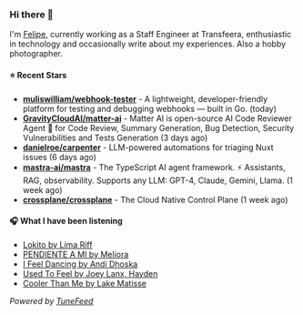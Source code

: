 ### Hi there 👋

I'm [Felipe](https://felipevm.com), currently working as a Staff Engineer at Transfeera, enthusiastic in technology and occasionally write about my experiences. Also a hobby photographer.

#### ⭐ Recent Stars
- **[muliswilliam/webhook-tester](https://github.com/muliswilliam/webhook-tester)** - A lightweight, developer-friendly platform for testing and debugging webhooks — built in Go. (today)
- **[GravityCloudAI/matter-ai](https://github.com/GravityCloudAI/matter-ai)** - Matter AI is open-source AI Code Reviewer Agent 🤖 for Code Review, Summary Generation, Bug Detection, Security Vulnerabilities and Tests Generation (3 days ago)
- **[danielroe/carpenter](https://github.com/danielroe/carpenter)** - LLM-powered automations for triaging Nuxt issues (6 days ago)
- **[mastra-ai/mastra](https://github.com/mastra-ai/mastra)** - The TypeScript AI agent framework. ⚡ Assistants, RAG, observability. Supports any LLM: GPT-4, Claude, Gemini, Llama. (1 week ago)
- **[crossplane/crossplane](https://github.com/crossplane/crossplane)** - The Cloud Native Control Plane (1 week ago)

#### 🎧 What I have been listening
- [Lokito by Lima Riff](https://open.spotify.com/track/1LEB33hOAUPyIaLso0PMFx)
- [PENDIENTE A MI by Meliora](https://open.spotify.com/track/1NvYIU2vb3Wi1j0B7S8LtG)
- [I Feel Dancing by Andi Dhoska](https://open.spotify.com/track/6u6uqgR1ZPcbT4d7THOvqF)
- [Used To Feel by Joey Lanx, Hayden](https://open.spotify.com/track/2XuuXl4spPGi7iJQ4yaLSk)
- [Cooler Than Me by Lake Matisse](https://open.spotify.com/track/1J9kvFC7IR259hJXTvzQvF)

_Powered by [TuneFeed](https://tunefeed.app?ref=github.com)_
